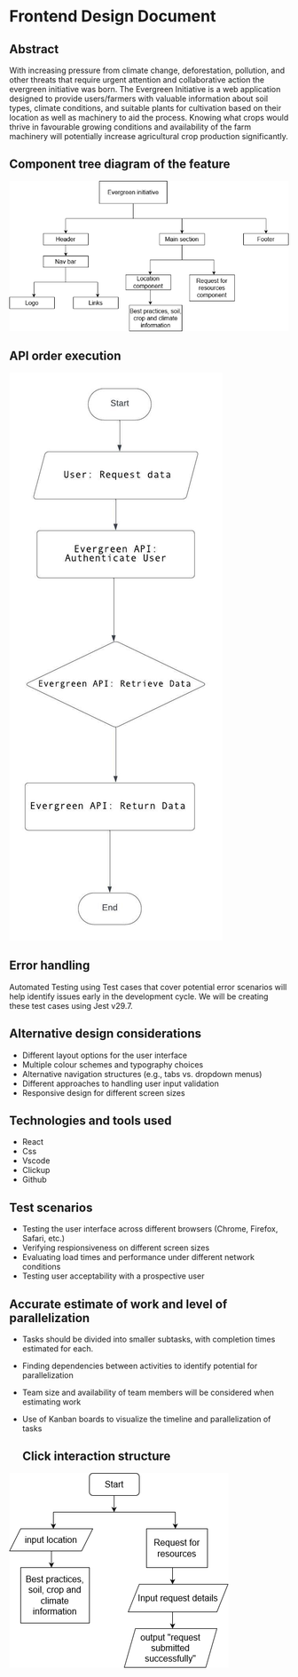 # Frontend Design Document

## Abstract
With increasing pressure from climate change, deforestation, pollution, and other threats that require urgent attention and collaborative action the evergreen initiative was born.
The Evergreen Initiative is a web application designed to provide users/farmers with valuable information about soil types, climate conditions, and suitable plants for cultivation based on their location as well as machinery to aid the process.
Knowing what crops would thrive in favourable growing conditions and availability of the farm machinery will potentially increase agricultural crop production significantly.

## Component tree diagram of the feature
![Model](https://raw.githubusercontent.com/DeraJSP/evergreen-initiative/main/component-tree.png)

## API order execution
![Model](https://raw.githubusercontent.com/DeraJSP/evergreen-initiative/main/api-order-execution.png)


## Error handling
Automated Testing using Test cases that cover potential error scenarios will help identify issues early in the development cycle. We will be creating these test cases using Jest v29.7.

## Alternative design considerations
- Different layout options for the user interface
- Multiple colour schemes and typography choices
- Alternative navigation structures (e.g., tabs vs. dropdown menus)
- Different approaches to handling user input validation
- Responsive design for different screen sizes

## Technologies and tools used 
- React
- Css
- Vscode
- Clickup
- Github

## Test scenarios 
- Testing the user interface across different browsers (Chrome, Firefox, Safari, etc.)
- Verifying respionsiveness on different screen sizes
- Evaluating load times and performance under different network conditions
- Testing user acceptability with a prospective user

 ## Accurate estimate of work and level of parallelization
- Tasks should be divided into smaller subtasks, with completion times estimated for each.
- Finding dependencies between activities to identify potential for parallelization
- Team size and availability of team members will be considered when estimating work
- Use of Kanban boards to visualize the timeline and parallelization of tasks

  ## Click interaction structure
![Model](https://raw.githubusercontent.com/DeraJSP/evergreen-initiative/main/click-interaction-structure.png)
